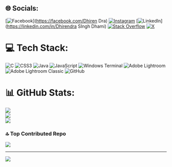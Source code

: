 
## 🌐 Socials:
[![Facebook](https://img.shields.io/badge/Facebook-%231877F2.svg?logo=Facebook&logoColor=white)](https://facebook.com/Dhiren Dra) [![Instagram](https://img.shields.io/badge/Instagram-%23E4405F.svg?logo=Instagram&logoColor=white)](https://instagram.com/punny_pioneer) [![LinkedIn](https://img.shields.io/badge/LinkedIn-%230077B5.svg?logo=linkedin&logoColor=white)](https://linkedin.com/in/Dhirendra SIngh Dhami) [![Stack Overflow](https://img.shields.io/badge/-Stackoverflow-FE7A16?logo=stack-overflow&logoColor=white)](https://stackoverflow.com/users/Dhirendra) [![X](https://img.shields.io/badge/X-black.svg?logo=X&logoColor=white)](https://x.com/@dhirendra_jsx) 

# 💻 Tech Stack:
![C](https://img.shields.io/badge/c-%2300599C.svg?style=for-the-badge&logo=c&logoColor=white) ![CSS3](https://img.shields.io/badge/css3-%231572B6.svg?style=for-the-badge&logo=css3&logoColor=white) ![Java](https://img.shields.io/badge/java-%23ED8B00.svg?style=for-the-badge&logo=openjdk&logoColor=white) ![JavaScript](https://img.shields.io/badge/javascript-%23323330.svg?style=for-the-badge&logo=javascript&logoColor=%23F7DF1E) ![Windows Terminal](https://img.shields.io/badge/Windows%20Terminal-%234D4D4D.svg?style=for-the-badge&logo=windows-terminal&logoColor=white) ![Adobe Lightroom](https://img.shields.io/badge/Adobe%20Lightroom-31A8FF.svg?style=for-the-badge&logo=Adobe%20Lightroom&logoColor=white) ![Adobe Lightroom Classic](https://img.shields.io/badge/Adobe%20Lightroom%20Classic-31A8FF.svg?style=for-the-badge&logo=Adobe%20Lightroom%20Classic&logoColor=white) ![GitHub](https://img.shields.io/badge/github-%23121011.svg?style=for-the-badge&logo=github&logoColor=white)
# 📊 GitHub Stats:
![](https://github-readme-stats.vercel.app/api?username=dhirendraxd&theme=dark&hide_border=false&include_all_commits=true&count_private=true)<br/>
![](https://github-readme-streak-stats.herokuapp.com/?user=dhirendraxd&theme=dark&hide_border=false)<br/>
![](https://github-readme-stats.vercel.app/api/top-langs/?username=dhirendraxd&theme=dark&hide_border=false&include_all_commits=true&count_private=true&layout=compact)

### 🔝 Top Contributed Repo
![](https://github-contributor-stats.vercel.app/api?username=dhirendraxd&limit=5&theme=onedark&combine_all_yearly_contributions=true)

---
[![](https://visitcount.itsvg.in/api?id=dhirendraxd&icon=7&color=3)](https://visitcount.itsvg.in)

<!-- Proudly created with GPRM ( https://gprm.itsvg.in ) -->
